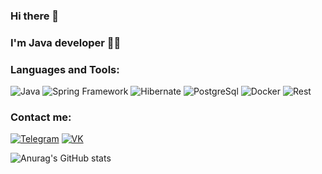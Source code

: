 ### Hi there 👋

### I'm Java developer 👨‍💻

### Languages and Tools:
![Java](https://img.shields.io/badge/-Java_11-informational?style=for-the-badge&logo=oracle&logoColor=red)
![Spring Framework](https://img.shields.io/badge/-Spring-informational?style=for-the-badge&logo=Spring&logoColor=green)
![Hibernate](https://img.shields.io/badge/-Hibernate_ORM-informational?style=for-the-badge&logo=Hibernate)
![PostgreSql](https://img.shields.io/badge/-PostgreSql-informational?style=for-the-badge&logo=PostgreSql&logoColor=black)
![Docker](https://img.shields.io/badge/-Docker-informational?style=for-the-badge&logo=Docker)
![Rest](https://img.shields.io/badge/-Rest_API-informational?style=for-the-badge)

### Contact me:
[![Telegram](https://img.shields.io/badge/-Telegram-informational?style=for-the-badge&logo=telegram)](https://t.me/SurikovDA)
[![VK](https://img.shields.io/badge/-ВКонтакте-informational?style=for-the-badge&logo=vk)](https://vk.com/surikovda)


![Anurag's GitHub stats](https://github-readme-stats.vercel.app/api?username=NikBakly&show_icons=true&hide=stars)
